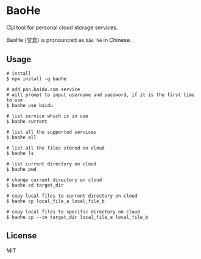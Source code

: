 # BaoHe

CLI tool for personal cloud storage services.

BaoHe (宝盒) is pronounced as `bǎo hé` in Chinese.

## Usage

    # install
    $ npm install -g baohe

    # add pan.baidu.com service
    # will prompt to input username and password, if it is the first time to use
    $ baohe use baidu

    # list service which is in use
    $ baohe current

    # list all the supported services
    $ baohe all

    # list all the files stored on cloud
    $ baohe ls

    # list current directory on cloud
    $ baohe pwd

    # change current directory on cloud
    $ baohe cd target_dir

    # copy local files to current directory on cloud
    $ baohe cp local_file_a local_file_b

    # copy local files to specific directory on cloud
    $ baohe cp --to target_dir local_file_a local_file_b

## License

  MIT

